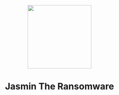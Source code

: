 <p align="center">
  <img src="https://github.com/codesiddhant/jasmin-ransomware/blob/master/logo.jpg" width="200"/>
</a></p>
<h1 align="center">Jasmin The Ransomware</h1>
